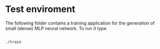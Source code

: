 # Test enviroment

The following folder contains a training application for the generation of small (dense) MLP neural network.
To run it type

<code>
./train
</code>


